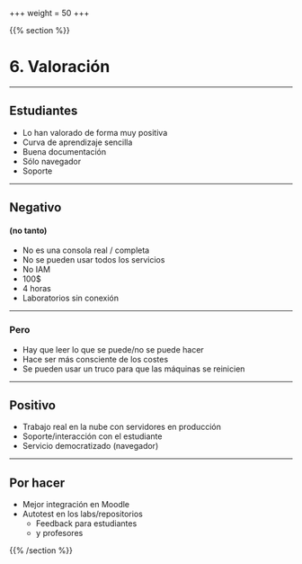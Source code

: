 +++
weight = 50
+++


{{% section %}}
# 6. Valoración

---

## Estudiantes

* Lo han valorado de forma muy positiva
* Curva de aprendizaje sencilla
* Buena documentación
* Sólo navegador
* Soporte

---
## Negativo
#### (no tanto)

* No es una consola real / completa
* No se pueden usar todos los servicios
* No IAM
* 100$
* 4 horas
* Laboratorios sin conexión

---
### Pero 
* Hay que leer lo que se puede/no se puede hacer
* Hace ser más consciente de los costes
* Se pueden usar un truco para que las máquinas se reinicien

---
## Positivo
* Trabajo real en la nube con servidores en producción
* Soporte/interacción con el estudiante
* Servicio democratizado (navegador)

---
## Por hacer
* Mejor integración en Moodle
* Autotest en los labs/repositorios
  * Feedback para estudiantes
  * y profesores


{{% /section %}}